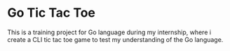 # Go Tic Tac Toe
This is a training project for Go language during my internship, where i create a CLI tic tac toe game to test my understanding of the Go language.
